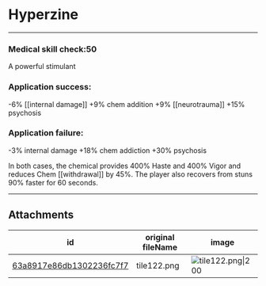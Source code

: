 # Hyperzine

 

---

### Medical skill check:50
A powerful stimulant

### Application success:
-6% [[internal damage]]
+9% chem addition
+9% [[neurotrauma]]
+15% psychosis

### Application failure:
-3% internal  damage
+18% chem addiction
+30% psychosis

In both cases, the chemical provides 400% Haste and 400% Vigor and reduces Chem [[withdrawal]] by 45%. The player also recovers from stuns 90% faster for 60 seconds.

---

## Attachments

id | original fileName | image
---|---|---
[63a8917e86db1302236fc7f7](63a8917e86db1302236fc7f7.png) | tile122.png | ![tile122.png\|200](63a8917e86db1302236fc7f7.png)